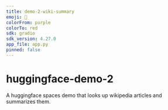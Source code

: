 ```yaml
---
title: demo-2-wiki-summary
emoji: 🚀
colorFrom: purple
colorTo: red
sdk: gradio
sdk_version: 4.27.0
app_file: app.py
pinned: false
---
```


# huggingface-demo-2
A huggingface spaces demo that looks up wikipedia articles and summarizes them.
